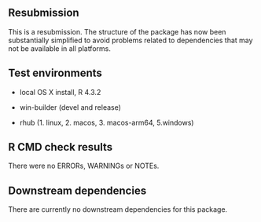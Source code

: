 ## Resubmission

This is a resubmission. The structure of the package has now been substantially simplified to avoid problems related to dependencies that may not be available in all platforms.

## Test environments

* local OS X install, R 4.3.2

* win-builder (devel and release)

* rhub (1. linux, 2. macos, 3. macos-arm64, 5.windows)

## R CMD check results

There were no ERRORs, WARNINGs or NOTEs. 


## Downstream dependencies

There are currently no downstream dependencies for this package.
